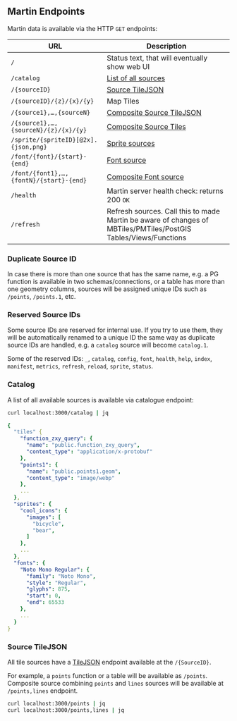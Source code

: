 ## Martin Endpoints

Martin data is available via the HTTP `GET` endpoints:

| URL                                     | Description                                    |
|-----------------------------------------|------------------------------------------------|
| `/`                                     | Status text, that will eventually show web UI  |
| `/catalog`                              | [List of all sources](#catalog)                |
| `/{sourceID}`                           | [Source TileJSON](#source-tilejson)            |
| `/{sourceID}/{z}/{x}/{y}`               | Map Tiles                                      |
| `/{source1},…,{sourceN}`                | [Composite Source TileJSON](#source-tilejson)  |
| `/{source1},…,{sourceN}/{z}/{x}/{y}`    | [Composite Source Tiles](sources-composite.md) |
| `/sprite/{spriteID}[@2x].{json,png}`    | [Sprite sources](sources-sprites.md)           |
| `/font/{font}/{start}-{end}`            | [Font source](sources-fonts.md)                |
| `/font/{font1},…,{fontN}/{start}-{end}` | [Composite Font source](sources-fonts.md)      |
| `/health`                               | Martin server health check: returns 200 `OK`   |
| `/refresh`                              | Refresh sources. Call this to made Martin be aware of changes of MBTiles/PMTiles/PostGIS Tables/Views/Functions |

### Duplicate Source ID

In case there is more than one source that has the same name, e.g. a PG function is available in two
schemas/connections, or a table has more than one geometry columns, sources will be assigned unique IDs such
as `/points`, `/points.1`, etc.

### Reserved Source IDs

Some source IDs are reserved for internal use. If you try to use them, they will be automatically renamed to a unique ID
the same way as duplicate source IDs are handled, e.g. a `catalog` source will become `catalog.1`.

Some of the reserved IDs: `_`, `catalog`, `config`, `font`, `health`, `help`, `index`, `manifest`, `metrics`, `refresh`,
`reload`, `sprite`, `status`.

### Catalog

A list of all available sources is available via catalogue endpoint:

```bash
curl localhost:3000/catalog | jq
```

```yaml
{
  "tiles" {
    "function_zxy_query": {
      "name": "public.function_zxy_query",
      "content_type": "application/x-protobuf"
    },
    "points1": {
      "name": "public.points1.geom",
      "content_type": "image/webp"
    },
    ...
  },
  "sprites": {
    "cool_icons": {
      "images": [
        "bicycle",
        "bear",
      ]
    },
    ...
  },
  "fonts": {
    "Noto Mono Regular": {
      "family": "Noto Mono",
      "style": "Regular",
      "glyphs": 875,
      "start": 0,
      "end": 65533
    },
    ...
  }
}
```

### Source TileJSON

All tile sources have a [TileJSON](https://github.com/mapbox/tilejson-spec) endpoint available at the `/{SourceID}`.

For example, a `points` function or a table will be available as `/points`. Composite source combining `points`
and `lines` sources will be available at `/points,lines` endpoint.

```bash
curl localhost:3000/points | jq
curl localhost:3000/points,lines | jq
```
